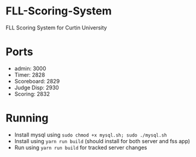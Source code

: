 # FLL-Scoring-System
FLL Scoring System for Curtin University

# Ports

- admin:      3000
- Timer:      2828
- Scoreboard: 2829
- Judge Disp: 2930
- Scoring:    2832
<!-- - Setup:      2833 -->
<!-- - Status:     2834 -->

# Running
- Install mysql using `sudo chmod +x mysql.sh; sudo ./mysql.sh`
- Install using `yarn run build` (should install for both server and fss app)
- Run using `yarn run build` for tracked server changes
